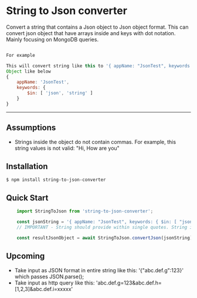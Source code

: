 String to Json converter
==============

Convert a string that contains a Json object to Json object format. This can convert json object that have arrays inside and keys with dot notation. Mainly focusing on MongoDB queries.
```js

For example

This will convert string like this to '{ appName: "JsonTest", keywords: { $in: [ "json", "string" ] } }'
Object like below
{
    appName: 'JsonTest',
    keywords: {
        $in: [ 'json', 'string' ]
    }
}

```

-------------


## Assumptions
* Strings inside the object do not contain commas. For example, this string values is not valid: "Hi, How are you"

## Installation
    $ npm install string-to-json-converter

## Quick Start

```js
    import StringToJson from 'string-to-json-converter';

    const jsonString = '{ appName: "JsonTest", keywords: { $in: [ "json", "string" ] } }';
    // IMPORTANT - String should provide within single quotes. String inside the object should provide within double quotes.

    const resultJsonObject = await StringToJson.convertJson(jsonString);
```

## Upcoming

- Take input as JSON format in entire string like this:  '{"abc.def.g":123}' which passes JSON.parse();
- Take input as http query like this: 'abc.def.g=123&abc.def.h=[1,2,3]&abc.def.i=xxxxx'

